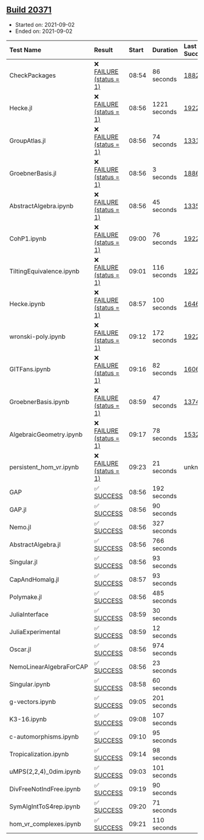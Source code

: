 ## [Build 20371](https://oscarci.mathematik.uni-kl.de/job/oscar/20371/)

* Started on: 2021-09-02
* Ended on: 2021-09-02

| Test Name    | Result | Start | Duration | Last Success | First Failure |
|:-------------|:-------|:------|:---------|:-------------|:--------------|
| CheckPackages | ❌ [FAILURE (status = 1)](https://oscarci.mathematik.uni-kl.de/job/oscar/20371/artifact/logs/build-20371/CheckPackages.log) | 08:54 | 86 seconds | [18822](https://oscarci.mathematik.uni-kl.de/job/oscar/18822/) | [18823](https://oscarci.mathematik.uni-kl.de/job/oscar/18823/) |
| Hecke.jl | ❌ [FAILURE (status = 1)](https://oscarci.mathematik.uni-kl.de/job/oscar/20371/artifact/logs/build-20371/Hecke.jl.log) | 08:56 | 1221 seconds | [19222](https://oscarci.mathematik.uni-kl.de/job/oscar/19222/) | [20152](https://oscarci.mathematik.uni-kl.de/job/oscar/20152/) |
| GroupAtlas.jl | ❌ [FAILURE (status = 1)](https://oscarci.mathematik.uni-kl.de/job/oscar/20371/artifact/logs/build-20371/GroupAtlas.jl.log) | 08:56 | 74 seconds | [13311](https://oscarci.mathematik.uni-kl.de/job/oscar/13311/) | [13312](https://oscarci.mathematik.uni-kl.de/job/oscar/13312/) |
| GroebnerBasis.jl | ❌ [FAILURE (status = 1)](https://oscarci.mathematik.uni-kl.de/job/oscar/20371/artifact/logs/build-20371/GroebnerBasis.jl.log) | 08:56 | 3 seconds | [18864](https://oscarci.mathematik.uni-kl.de/job/oscar/18864/) | [18865](https://oscarci.mathematik.uni-kl.de/job/oscar/18865/) |
| AbstractAlgebra.ipynb | ❌ [FAILURE (status = 1)](https://oscarci.mathematik.uni-kl.de/job/oscar/20371/artifact/logs/build-20371/AbstractAlgebra.ipynb.log) | 08:56 | 45 seconds | [13355](https://oscarci.mathematik.uni-kl.de/job/oscar/13355/) | [13356](https://oscarci.mathematik.uni-kl.de/job/oscar/13356/) |
| CohP1.ipynb | ❌ [FAILURE (status = 1)](https://oscarci.mathematik.uni-kl.de/job/oscar/20371/artifact/logs/build-20371/CohP1.ipynb.log) | 09:00 | 76 seconds | [19222](https://oscarci.mathematik.uni-kl.de/job/oscar/19222/) | [20152](https://oscarci.mathematik.uni-kl.de/job/oscar/20152/) |
| TiltingEquivalence.ipynb | ❌ [FAILURE (status = 1)](https://oscarci.mathematik.uni-kl.de/job/oscar/20371/artifact/logs/build-20371/TiltingEquivalence.ipynb.log) | 09:01 | 116 seconds | [19222](https://oscarci.mathematik.uni-kl.de/job/oscar/19222/) | [20152](https://oscarci.mathematik.uni-kl.de/job/oscar/20152/) |
| Hecke.ipynb | ❌ [FAILURE (status = 1)](https://oscarci.mathematik.uni-kl.de/job/oscar/20371/artifact/logs/build-20371/Hecke.ipynb.log) | 08:57 | 100 seconds | [16463](https://oscarci.mathematik.uni-kl.de/job/oscar/16463/) | [16464](https://oscarci.mathematik.uni-kl.de/job/oscar/16464/) |
| wronski-poly.ipynb | ❌ [FAILURE (status = 1)](https://oscarci.mathematik.uni-kl.de/job/oscar/20371/artifact/logs/build-20371/wronski-poly.ipynb.log) | 09:12 | 172 seconds | [19222](https://oscarci.mathematik.uni-kl.de/job/oscar/19222/) | [20152](https://oscarci.mathematik.uni-kl.de/job/oscar/20152/) |
| GITFans.ipynb | ❌ [FAILURE (status = 1)](https://oscarci.mathematik.uni-kl.de/job/oscar/20371/artifact/logs/build-20371/GITFans.ipynb.log) | 09:16 | 82 seconds | [16068](https://oscarci.mathematik.uni-kl.de/job/oscar/16068/) | [16069](https://oscarci.mathematik.uni-kl.de/job/oscar/16069/) |
| GroebnerBasis.ipynb | ❌ [FAILURE (status = 1)](https://oscarci.mathematik.uni-kl.de/job/oscar/20371/artifact/logs/build-20371/GroebnerBasis.ipynb.log) | 08:59 | 47 seconds | [13748](https://oscarci.mathematik.uni-kl.de/job/oscar/13748/) | [13749](https://oscarci.mathematik.uni-kl.de/job/oscar/13749/) |
| AlgebraicGeometry.ipynb | ❌ [FAILURE (status = 1)](https://oscarci.mathematik.uni-kl.de/job/oscar/20371/artifact/logs/build-20371/AlgebraicGeometry.ipynb.log) | 09:17 | 78 seconds | [15322](https://oscarci.mathematik.uni-kl.de/job/oscar/15322/) | [15323](https://oscarci.mathematik.uni-kl.de/job/oscar/15323/) |
| persistent_hom_vr.ipynb | ❌ [FAILURE (status = 1)](https://oscarci.mathematik.uni-kl.de/job/oscar/20371/artifact/logs/build-20371/persistent_hom_vr.ipynb.log) | 09:23 | 21 seconds | unknown | unknown |
| GAP | ✅ [SUCCESS](https://oscarci.mathematik.uni-kl.de/job/oscar/20371/artifact/logs/build-20371/GAP.log) | 08:56 | 192 seconds |  |  |
| GAP.jl | ✅ [SUCCESS](https://oscarci.mathematik.uni-kl.de/job/oscar/20371/artifact/logs/build-20371/GAP.jl.log) | 08:56 | 90 seconds |  |  |
| Nemo.jl | ✅ [SUCCESS](https://oscarci.mathematik.uni-kl.de/job/oscar/20371/artifact/logs/build-20371/Nemo.jl.log) | 08:56 | 327 seconds |  |  |
| AbstractAlgebra.jl | ✅ [SUCCESS](https://oscarci.mathematik.uni-kl.de/job/oscar/20371/artifact/logs/build-20371/AbstractAlgebra.jl.log) | 08:56 | 766 seconds |  |  |
| Singular.jl | ✅ [SUCCESS](https://oscarci.mathematik.uni-kl.de/job/oscar/20371/artifact/logs/build-20371/Singular.jl.log) | 08:56 | 93 seconds |  |  |
| CapAndHomalg.jl | ✅ [SUCCESS](https://oscarci.mathematik.uni-kl.de/job/oscar/20371/artifact/logs/build-20371/CapAndHomalg.jl.log) | 08:57 | 93 seconds |  |  |
| Polymake.jl | ✅ [SUCCESS](https://oscarci.mathematik.uni-kl.de/job/oscar/20371/artifact/logs/build-20371/Polymake.jl.log) | 08:56 | 485 seconds |  |  |
| JuliaInterface | ✅ [SUCCESS](https://oscarci.mathematik.uni-kl.de/job/oscar/20371/artifact/logs/build-20371/JuliaInterface.log) | 08:59 | 30 seconds |  |  |
| JuliaExperimental | ✅ [SUCCESS](https://oscarci.mathematik.uni-kl.de/job/oscar/20371/artifact/logs/build-20371/JuliaExperimental.log) | 08:59 | 12 seconds |  |  |
| Oscar.jl | ✅ [SUCCESS](https://oscarci.mathematik.uni-kl.de/job/oscar/20371/artifact/logs/build-20371/Oscar.jl.log) | 08:56 | 974 seconds |  |  |
| NemoLinearAlgebraForCAP | ✅ [SUCCESS](https://oscarci.mathematik.uni-kl.de/job/oscar/20371/artifact/logs/build-20371/NemoLinearAlgebraForCAP.log) | 08:56 | 23 seconds |  |  |
| Singular.ipynb | ✅ [SUCCESS](https://oscarci.mathematik.uni-kl.de/job/oscar/20371/artifact/logs/build-20371/Singular.ipynb.log) | 08:58 | 60 seconds |  |  |
| g-vectors.ipynb | ✅ [SUCCESS](https://oscarci.mathematik.uni-kl.de/job/oscar/20371/artifact/logs/build-20371/g-vectors.ipynb.log) | 09:05 | 201 seconds |  |  |
| K3-16.ipynb | ✅ [SUCCESS](https://oscarci.mathematik.uni-kl.de/job/oscar/20371/artifact/logs/build-20371/K3-16.ipynb.log) | 09:08 | 107 seconds |  |  |
| c-automorphisms.ipynb | ✅ [SUCCESS](https://oscarci.mathematik.uni-kl.de/job/oscar/20371/artifact/logs/build-20371/c-automorphisms.ipynb.log) | 09:10 | 95 seconds |  |  |
| Tropicalization.ipynb | ✅ [SUCCESS](https://oscarci.mathematik.uni-kl.de/job/oscar/20371/artifact/logs/build-20371/Tropicalization.ipynb.log) | 09:14 | 98 seconds |  |  |
| uMPS(2,2,4)_0dim.ipynb | ✅ [SUCCESS](https://oscarci.mathematik.uni-kl.de/job/oscar/20371/artifact/logs/build-20371/uMPS-2-2-4-_0dim.ipynb.log) | 09:03 | 101 seconds |  |  |
| DivFreeNotIndFree.ipynb | ✅ [SUCCESS](https://oscarci.mathematik.uni-kl.de/job/oscar/20371/artifact/logs/build-20371/DivFreeNotIndFree.ipynb.log) | 09:19 | 90 seconds |  |  |
| SymAlgIntToS4rep.ipynb | ✅ [SUCCESS](https://oscarci.mathematik.uni-kl.de/job/oscar/20371/artifact/logs/build-20371/SymAlgIntToS4rep.ipynb.log) | 09:20 | 71 seconds |  |  |
| hom_vr_complexes.ipynb | ✅ [SUCCESS](https://oscarci.mathematik.uni-kl.de/job/oscar/20371/artifact/logs/build-20371/hom_vr_complexes.ipynb.log) | 09:21 | 110 seconds |  |  |
